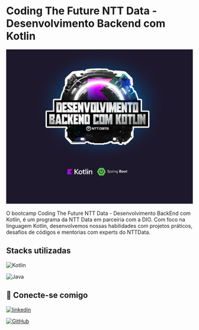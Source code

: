 # Coding The Future NTT Data -Desenvolvimento Backend com Kotlin

<p align="center">
  <img alt="License" src="cover.jpg">
</p> 

O bootcamp Coding The Future NTT Data - Desenvolvimento BackEnd com Kotlin, é um programa da NTT Data em parceiria com a DIO. Com foco na linguagem Kotlin, desenvolvemos nossas habilidades com projetos práticos, desafios de códigos e mentorias com experts do NTTData. 


## Stacks utilizadas

![Kotlin](https://img.shields.io/badge/Kotlin-0095D5?&style=for-the-badge&logo=kotlin&logoColor=white)

![Java](https://img.shields.io/badge/java-%23ED8B00.svg?style=for-the-badge&logo=openjdk&logoColor=white)
## 🔗 Conecte-se comigo

[![linkedin](https://img.shields.io/badge/linkedin-0A66C2?style=for-the-badge&logo=linkedin&logoColor=white)](https://www.linkedin.com/feed/)

[![GitHub](https://img.shields.io/badge/GitHub-100000?style=for-the-badge&logo=github&logoColor=white)](https://github.com/guirodrigues9876)


